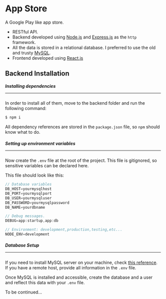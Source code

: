 # App Store

A Google Play like app store.
- RESTful API.
- Backend developed using [Node.js](https://nodejs.org/en/) and [Express.js](http://expressjs.com/en/) as the `http` framework.
- All the data is stored in a relational database. I preferred to use the old and trusty [MySQL](https://www.mysql.com/).
- Frontend developed using [React.js](https://reactjs.org/)

## Backend Installation

##### Installing dependencies <hr>

In order to install all of them, move to the backend folder and run the following command:

```sh
$ npm i
```

All dependency references are stored in the `package.json` file, so `npm` should know what to do.

##### Setting up environment variables <hr>

Now create the `.env` file at the root of the project. This file is gitignored, so sensitive variables can be declared here.

This file should look like this:

```js
// Database variables
DB_HOST=yourmysqlhost
DB_PORT=yourmysqlport
DB_USER=yourmysqluser
DB_PASSWORD=yourmysqlpassword
DB_NAME=yourdbname

// Debug messages.
DEBUG=app:startup,app:db

// Environment: development,production,testing,etc...
NODE_ENV=development
```

##### Database Setup <hr>

If you need to install MySQL server on your machine, check [this reference](https://dev.mysql.com/doc/refman/8.0/en/installing.html). If you have a remote host, provide all information in the `.env` file.

Once MySQL is installed and accessible, create the database and a user and reflect this data with your `.env` file.

To be continued...
